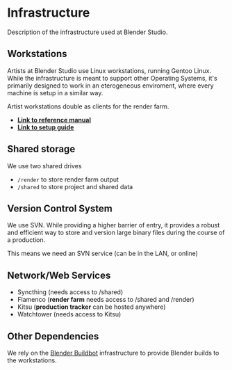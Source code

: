 # Infrastructure

Description of the infrastructure used at Blender Studio.

## Workstations
Artists at Blender Studio use Linux workstations, running Gentoo Linux. While the infrastructure is meant to support other Operating Systems, it's primarily designed to work in an eterogeneous enviroment, where every machine is setup in a similar way.

Artist workstations double as clients for the render farm.

* [**Link to reference manual**](/gentoo/user/introduction.md)
* [**Link to setup guide**](/gentoo/td/overview.md)

## Shared storage
We use two shared drives

* `/render` to store render farm output
* `/shared` to store project and shared data

## Version Control System
We use SVN. While providing a higher barrier of entry, it provides a robust and efficient way to store and version large binary files during the course of a production.

This means we need an SVN service (can be in the LAN, or online)

## Network/Web Services

* Syncthing (needs access to /shared)
* Flamenco (**render farm** needs access to /shared and /render)
* Kitsu (**production tracker** can be hosted anywhere)
* Watchtower (needs access to Kitsu)

## Other Dependencies

We rely on the [Blender Buildbot](https://builder.blender.org) infrastructure to provide Blender builds to the workstations.
